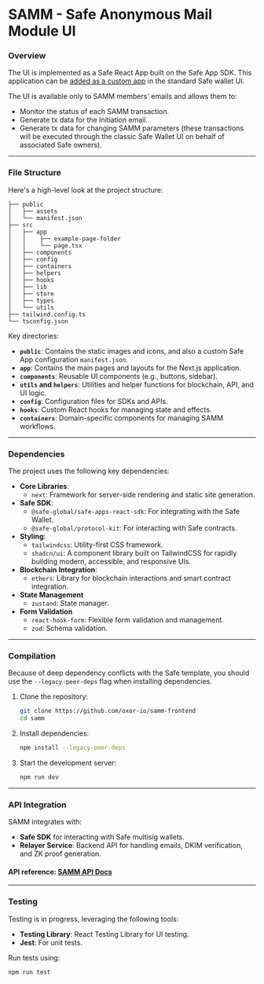 # **SAMM - Safe Anonymous Mail Module UI**

### **Overview**

The UI is implemented as a Safe React App built on the Safe App SDK. This application can be [added as a custom app](https://help.safe.global/en/articles/40859-add-a-custom-safe-app) in the standard Safe wallet UI.

The UI is available only to SAMM members' emails and allows them to:

- Monitor the status of each SAMM transaction.
- Generate tx data for the Initiation email.
- Generate tx data for changing SAMM parameters (these transactions will be executed through the classic Safe Wallet UI on behalf of associated Safe owners).

---

### **File Structure**

Here's a high-level look at the project structure:

```
├── public
│   ├── assets
│   └── manifest.json
├── src
│   ├── app
│   │    ├── example-page-folder
│   │    └── page.tsx
│   ├── components
│   ├── config
│   ├── containers
│   ├── helpers
│   ├── hooks
│   ├── lib
│   ├── store
│   ├── types
│   └── utils
├── tailwind.config.ts
└── tsconfig.json
```

Key directories:

- **`public`**: Contains the static images and icons, and also a custom Safe App configuration `manifest.json`.
- **`app`**: Contains the main pages and layouts for the Next.js application.
- **`components`**: Reusable UI components (e.g., buttons, sidebar).
- **`utils` and `helpers`**: Utilities and helper functions for blockchain, API, and UI logic.
- **`config`**: Configuration files for SDKs and APIs.
- **`hooks`**: Custom React hooks for managing state and effects.
- **`containers`**: Domain-specific components for managing SAMM workflows.

---

### **Dependencies**

The project uses the following key dependencies:

- **Core Libraries**:
  - `next`: Framework for server-side rendering and static site generation.
- **Safe SDK**:
  - `@safe-global/safe-apps-react-sdk`: For integrating with the Safe Wallet.
  - `@safe-global/protocol-kit`: For interacting with Safe contracts.
- **Styling**:
  - `tailwindcss`: Utility-first CSS framework.
  - `shadcn/ui`: A component library built on TailwindCSS for rapidly building modern, accessible, and responsive UIs.
- **Blockchain Integration**:
  - `ethers`: Library for blockchain interactions and smart contract integration.
- **State Management**
  - `zustand`: State manager.
- **Form Validation**
  - `react-hook-form`: Flexible form validation and management.
  - `zod`: Schema validation.

---

### **Compilation**

Because of deep dependency conflicts with the Safe template, you should use the `--legacy-peer-deps` flag when installing dependencies.

1. Clone the repository:

   ```bash
   git clone https://github.com/oxor-io/samm-frontend
   cd samm
   ```

2. Install dependencies:

   ```bash
   npm install --legacy-peer-deps
   ```

3. Start the development server:
   ```bash
   npm run dev
   ```

---

### **API Integration**

SAMM integrates with:

- **Safe SDK** for interacting with Safe multisig wallets.
- **Relayer Service**: Backend API for handling emails, DKIM verification, and ZK proof generation.

#### API reference: [SAMM API Docs](https://samm.oxor.io/docs)

---

### **Testing**

Testing is in progress, leveraging the following tools:

- **Testing Library**: React Testing Library for UI testing.
- **Jest**: For unit tests.

Run tests using:

```bash
npm run test
```
